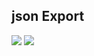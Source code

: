 ## json Export

<div align="left"> 
  <a href="" target="_blank"><img src="https://img.icons8.com/office/16/000000/download--v1.png"/></a>
  <a href="" target="_blank"><img src="https://img.icons8.com/external-flatart-icons-flat-flatarticons/64/000000/external-doc-file-format-online-learning-flatart-icons-flat-flatarticons.png"/></a><br>
</div>
